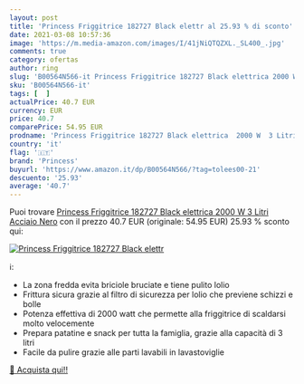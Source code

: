 ```yaml
---
layout: post
title: 'Princess Friggitrice 182727 Black elettr al 25.93 % di sconto'
date: 2021-03-08 10:57:36
image: 'https://m.media-amazon.com/images/I/41jNiQTQZXL._SL400_.jpg'
comments: true
category: ofertas
author: ring
slug: 'B00564N566-it Princess Friggitrice 182727 Black elettrica 2000 W 3 Litri...'
sku: 'B00564N566-it'
tags: [  ]
actualPrice: 40.7 EUR
currency: EUR
price: 40.7
comparePrice: 54.95 EUR
prodname: 'Princess Friggitrice 182727 Black elettrica  2000 W  3 Litri  Acciaio  Nero'
country: 'it'
flag: '🇮🇹'
brand: 'Princess'
buyurl: 'https://www.amazon.it/dp/B00564N566/?tag=tolees00-21'
descuento: '25.93'
average: '40.7'
---
```


Puoi trovare [Princess Friggitrice 182727 Black elettrica  2000 W  3 Litri  Acciaio  Nero](https://www.amazon.it/dp/B00564N566/?tag=tolees00-21) con il prezzo 40.7 EUR (originale: 54.95 EUR) 25.93 % sconto qui:

[![Princess Friggitrice 182727 Black elettr](https://m.media-amazon.com/images/I/41jNiQTQZXL._SL400_.jpg)](https://www.amazon.it/dp/B00564N566/?tag=tolees00-21)

ℹ️:

- La zona fredda evita briciole bruciate e tiene pulito lolio
- Frittura sicura grazie al filtro di sicurezza per lolio che previene schizzi e bolle
- Potenza effettiva di 2000 watt che permette alla friggitrice di scaldarsi molto velocemente
- Prepara patatine e snack per tutta la famiglia, grazie alla capacità di 3 litri
- Facile da pulire grazie alle parti lavabili in lavastoviglie

[🛒 Acquista qui!!](https://www.amazon.it/dp/B00564N566/?tag=tolees00-21)
